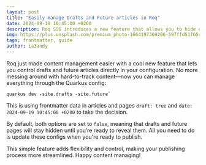 ```yaml
---
layout: post
title: "Easily manage Drafts and Future articles in Roq"
date: 2024-09-19 10:45:00 +0200
description: Roq SSG introduces a new feature that allows you to hide or show draft and future articles using simple Quarkus configurations. This update gives developers greater control over which content is visible, improving content management and workflow.
img: https://plus.unsplash.com/premium_photo-1664197369206-597ffd51f65c?q=80&w=3540&auto=format&fit=crop&ixlib=rb-4.0.3&ixid=M3wxMjA3fDB8MHxwaG90by1wYWdlfHx8fGVufDB8fHx8fA%3D%3D
tags: frontmatter, guide
author: ia3andy
---
```


Roq just made content management easier with a cool new feature that lets you control drafts and future articles directly in your configuration. No more messing around with hard-to-track content—now you can manage everything through the Quarkus config:

```shell
quarkus dev -site.drafts -site.future`
```

This is using frontmatter data in articles and pages `draft: true` and `date: 2024-09-19 10:45:00 +0200` to take the decision.

By default, both options are set to `false`, meaning that drafts and future pages will stay hidden until you’re ready to reveal them. All you need to do is update these configs when you're ready to publish.

This simple feature adds flexibility and control, making your publishing process more streamlined. Happy content managing!
